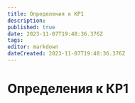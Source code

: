 ```yaml
---
title: Определения к КР1
description: 
published: true
date: 2023-11-07T19:48:36.376Z
tags: 
editor: markdown
dateCreated: 2023-11-07T19:48:36.376Z
---
```


# Определения к КР1